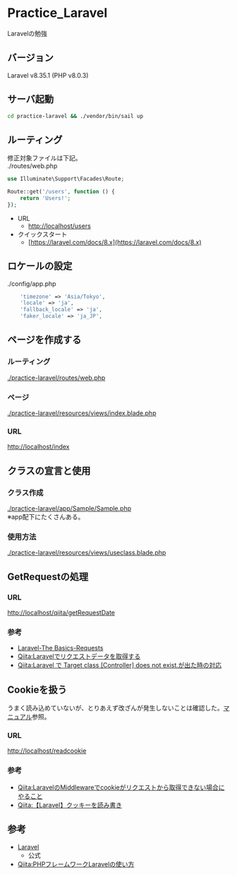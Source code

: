 # Practice_Laravel
Laravelの勉強

## バージョン

Laravel v8.35.1 (PHP v8.0.3)

## サーバ起動

``` sh
cd practice-laravel && ./vendor/bin/sail up
```

## ルーティング

修正対象ファイルは下記。  
./routes/web.php

``` php : ./routes/web.php
use Illuminate\Support\Facades\Route;

Route::get('/users', function () {
    return 'Users!';
});
```

- URL
  - [http://localhost/users](http://localhost/users)
- クイックスタート
  - [https://laravel.com/docs/8.x](https://laravel.com/docs/8.x)

## ロケールの設定

./config/app.php

``` php : ./config/app.php
    'timezone' => 'Asia/Tokyo',
    'locale' => 'ja',
    'fallback_locale' => 'ja',
    'faker_locale' => 'ja_JP',
```

## ページを作成する

### ルーティング

[./practice-laravel/routes/web.php](./practice-laravel/routes/web.php)

### ページ

[./practice-laravel/resources/views/index.blade.php](./practice-laravel/resources/views/index.blade.php)

### URL

[http://localhost/index](http://localhost/index)

## クラスの宣言と使用

### クラス作成

[./practice-laravel/app/Sample/Sample.php](./practice-laravel/app/Sample/Sample.php)  
※app配下にたくさんある。

### 使用方法

[./practice-laravel/resources/views/useclass.blade.php](./practice-laravel/resources/views/useclass.blade.php)

## GetRequestの処理

### URL

[http://localhost/qiita/getRequestDate](http://localhost/qiita/getRequestDate)

### 参考

- [Laravel-The Basics-Requests](https://laravel.com/docs/8.x/requests)
- [Qiita:Laravelでリクエストデータを取得する](https://qiita.com/toontoon/items/eff426606ce0f194c345)
- [Qiita:Laravel で Target class \[Controller\] does not exist.が出た時の対応](https://qiita.com/tsig/items/bef5e7611c69e93a573e)

## Cookieを扱う

うまく読み込めていないが、とりあえず改ざんが発生しないことは確認した。[マニュアル](https://readouble.com/laravel/8.x/ja/requests.html)参照。

### URL

[http://localhost/readcookie](http://localhost/readcookie)

### 参考

- [Qiita:LaravelのMiddlewareでcookieがリクエストから取得できない場合にやること](https://qiita.com/pinekta/items/7ed2b73b90c7be8e5fe6)
- [Qiita:【Laravel】クッキーを読み書き](https://qiita.com/yktk435/items/c1391037a7fa70110337)

## 参考

- [Laravel](https://laravel.com/)
  - 公式
- [Qiita:PHPフレームワークLaravelの使い方](https://qiita.com/toontoon/items/c4d0371e504c37f6576e)